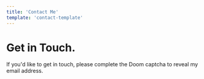 ```yaml
---
title: 'Contact Me'
template: 'contact-template'
---
```


# Get in Touch.

If you'd like to get in touch, please complete the Doom captcha to reveal my email address.
